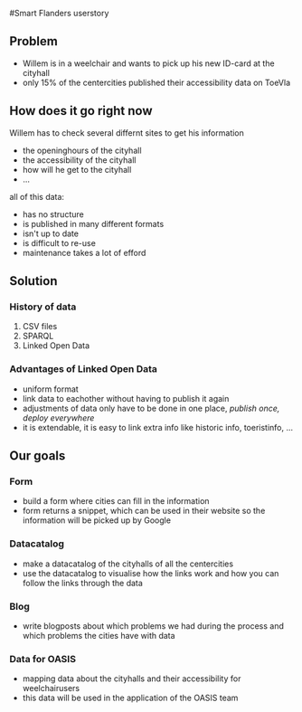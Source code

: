 #Smart Flanders userstory

## Problem
* Willem is in a weelchair and wants to pick up his new ID-card at the cityhall
* only 15% of the centercities published their accessibility data on ToeVla

## How does it go right now
Willem has to check several differnt sites to get his information
* the openinghours of the cityhall
* the accessibility of the cityhall
* how will he get to the cityhall
* ...

all of this data:
* has no structure
* is published in many different formats
* isn't up to date
* is difficult to re-use
* maintenance takes a lot of efford

## Solution
### History of data
1. CSV files
2. SPARQL
3. Linked Open Data

### Advantages of Linked Open Data
* uniform format
* link data to eachother without having to publish it again
* adjustments of data only have to be done in one place, *publish once, deploy everywhere*
* it is extendable, it is easy to link extra info like historic info, toeristinfo, ...

## Our goals
### Form
* build a form where cities can fill in the information
* form returns a snippet, which can be used in their website so the information will be picked up by Google

### Datacatalog
* make a datacatalog of the cityhalls of all the centercities
* use the datacatalog to visualise how the links work and how you can follow the links through the data

### Blog
* write blogposts about which problems we had during the process and which problems the cities have with data

### Data for OASIS
* mapping data about the cityhalls and their accessibility for weelchairusers
* this data will be used in the application of the OASIS team
